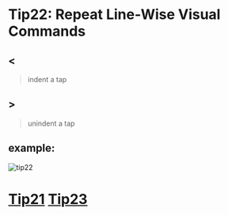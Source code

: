 # Tip22: Repeat Line-Wise Visual Commands

## <
>indent a tap

## >
>unindent a tap

## example:
![tip22](images/tip22.png)

# [Tip21](tip21.md) [Tip23](tip23.md)
